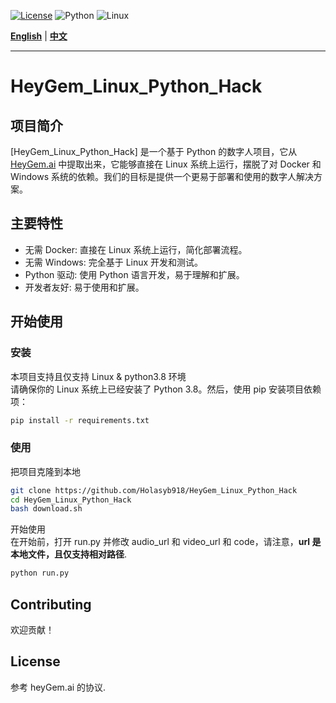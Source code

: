 
[![License](https://img.shields.io/badge/License-View%20License-blue.svg)](https://github.com/GuijiAI/HeyGem.ai/blob/main/LICENSE)
![Python](https://img.shields.io/badge/Python-3.8-blue.svg)
![Linux](https://img.shields.io/badge/OS-Linux-brightgreen.svg)

**[English](readme.md)** | **[中文](.chinese-version)**

---

<a name="chinese-version"></a>

# HeyGem_Linux_Python_Hack

## 项目简介

[HeyGem_Linux_Python_Hack] 是一个基于 Python 的数字人项目，它从 [HeyGem.ai](https://github.com/GuijiAI/HeyGem.ai) 中提取出来，它能够直接在 Linux 系统上运行，摆脱了对 Docker 和 Windows 系统的依赖。我们的目标是提供一个更易于部署和使用的数字人解决方案。

## 主要特性

* 无需 Docker: 直接在 Linux 系统上运行，简化部署流程。
* 无需 Windows: 完全基于 Linux 开发和测试。
* Python 驱动: 使用 Python 语言开发，易于理解和扩展。
* 开发者友好: 易于使用和扩展。

## 开始使用

### 安装
本项目支持且仅支持 Linux & python3.8 环境  
请确保你的 Linux 系统上已经安装了 Python 3.8。然后，使用 pip 安装项目依赖项：

```bash
pip install -r requirements.txt
```

### 使用
把项目克隆到本地
```bash
git clone https://github.com/Holasyb918/HeyGem_Linux_Python_Hack
cd HeyGem_Linux_Python_Hack
bash download.sh
```
开始使用  
在开始前，打开 run.py 并修改 audio_url 和 video_url 和 code，请注意，**url 是本地文件，且仅支持相对路径**.
```bash
python run.py 
```

## Contributing  
欢迎贡献！

## License
参考 heyGem.ai 的协议.

